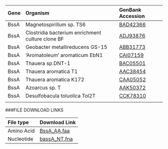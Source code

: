 Gene | Organism | GenBank Accession |
 :--- | :--- | :--- |
| BssA | Magnetospirillum sp. TS6 | [BAD42366](http://www.ncbi.nlm.nih.gov/protein/BAD42366) |
| BssA | Clostridia bacterium enrichment culture clone BF | [ADJ93876](http://www.ncbi.nlm.nih.gov/protein/ADJ93876) |
| BssA | Geobacter      metallireducens GS-15 | [ABB31773](http://www.ncbi.nlm.nih.gov/protein/ABB31773) |
| BssA | ‘Aromatoleum’ aromaticum EbN1 | [CAI07159](http://www.ncbi.nlm.nih.gov/protein/CAI07159) |
| BssA | Thauera sp.DNT-1 | [BAC05501](http://www.ncbi.nlm.nih.gov/protein/BAC05501) |
| BssA | Thauera aromatica T1 | [AAC38454](http://www.ncbi.nlm.nih.gov/protein/AAC38454) |
| BssA | Thauera aromatica K172 | [CAA05052](http://www.ncbi.nlm.nih.gov/protein/CAA05052) |
| BssA | Azoarcus sp. T | [AAK50372](http://www.ncbi.nlm.nih.gov/protein/AAK50372) |
| BssA | Desulfobacula toluolica Tol2T | [CCK78310](http://www.ncbi.nlm.nih.gov/protein/CCK78310) |
| | | []() |

###FILE DOWNLOAD LINKS

 File type | Download Link |
 :--- | :---------- | 
| Amino Acid | [BssA_AA.faa](amino_acid/BssA_AA.faa) |
| Nucleotide | [bassA_NT.fna](nucleotide/bssA_NT.fna) |
